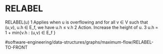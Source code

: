 # RELABEL
RELABEL(u) 
1  Applies when u is overflowing and for all v ∈ V such that 
(u,v), u.h ∈ E_f, we have u.h ≤ v.h
2  Action. Increase the height of u.
3 u.h = 1 + min{v.h : (u,v) ∈ E_f }


#software-engineering/data-structures/graphs/maximum-flow/RELABEL-TO-FRONT
